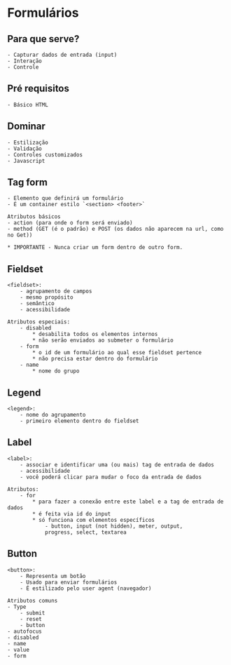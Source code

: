 # Formulários

## Para que serve?

    - Capturar dados de entrada (input)
    - Interação
    - Controle

## Pré requisitos

    - Básico HTML

## Dominar

    - Estilização
    - Validação
    - Controles customizados
    - Javascript

 ## Tag form

    - Elemento que definirá um formulário
    - É um container estilo `<section> <footer>`

    Atributos básicos
    - action (para onde o form será enviado)
    - method (GET (é o padrão) e POST (os dados não aparecem na url, como no Get))

    * IMPORTANTE - Nunca criar um form dentro de outro form.

## Fieldset

    <fieldset>:
        - agrupamento de campos
        - mesmo propósito
        - semântico
        - acessibilidade
    
    Atributos especiais:
        - disabled
            * desabilita todos os elementos internos
            * não serão enviados ao submeter o formulário
        - form
            * o id de um formulário ao qual esse fieldset pertence
            * não precisa estar dentro do formulário
        - name
            * nome do grupo

## Legend

    <legend>:
        - nome do agrupamento
        - primeiro elemento dentro do fieldset

## Label

    <label>:
        - associar e identificar uma (ou mais) tag de entrada de dados
        - acessibilidade
        - você poderá clicar para mudar o foco da entrada de dados

    Atributos:
        - for
            * para fazer a conexão entre este label e a tag de entrada de dados
            * é feita via id do input
            * só funciona com elementos específicos
                - button, input (not hidden), meter, output,
                progress, select, textarea
            
## Button

    <button>:
        - Representa um botão
        - Usado para enviar formulários
        - É estilizado pelo user agent (navegador)

    Atributos comuns
    - Type
        - submit
        - reset
        - button
    - autofocus
    - disabled
    - name
    - value
    - form
